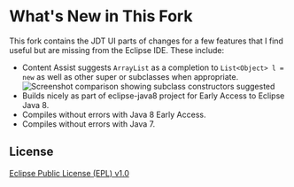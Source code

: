 What's New in This Fork
=======================

This fork contains the JDT UI parts of changes for a few features that I find useful but are missing from the Eclipse IDE. These include:

* Content Assist suggests `ArrayList` as a completion to `List<Object> l = new` as well as other super or subclasses when appropriate. ![Screenshot comparison showing subclass constructors suggested](https://raw.github.com/Overruler/eclipse.jdt.core/BETA_JAVA8/Feature%20-%20subclass.png)
* Builds nicely as part of eclipse-java8 project for Early Access to Eclipse Java 8.
* Compiles without errors with Java 8 Early Access.
* Compiles without errors with Java 7.

License
-------

[Eclipse Public License (EPL) v1.0][1]

[1]: http://wiki.eclipse.org/EPL
